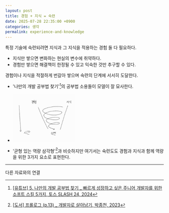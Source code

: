 ```yaml
---
layout: post
title: 경험 + 지식 = 숙련
date: 2025-07-28 22:35:00 +0900
categories: 생각
permalink: experience-and-knowledge
---
```


특정 기술에 숙련되려면 지식과 그 지식을 적용하는 경험 둘 다 필요하다.

- 지식만 쌓으면 변화하는 현실의 변수에 취약하다.
- 경험만 쌓으면 해결책이 한정될 수 있고 익숙한 것만 추구할 수 있다.

경험이나 지식을 적절하게 번갈아 쌓으며 숙련의 단계에 서서히 도달한다.

- '나만의 개발 공부법 찾기'[^1]의 공부법 소용돌이 모델이 잘 묘사한다.
- <img src="../assets/images/experience-and-knowledge.jpeg" alt="경험과 지식의 관계를 나타내는 다이어그램" width="200" />

- '균형 있는 역량 삼각형'[^2]과 비슷하지만 여기서는 숙련도도 경험과 지식과 함께 역량을 위한 3가지 요소로 표현한다.

---

다른 자료와의 연결

[^1]: [[유튜브] 5. 나만의 개발 공부법 찾기 _ 빠르게 성장하고 싶은 주니어 개발자를 위한 소프트 스킬 5가지, 토스 SLASH 24, 2024](https://youtu.be/JyAiWo4ghVg?feature=shared&t=1436)
[^2]: [[도서] 프롤로그 (p.13) _ 개발자로 살아남기, 박종천, 2023](https://product.kyobobook.co.kr/detail/S000001953766)
